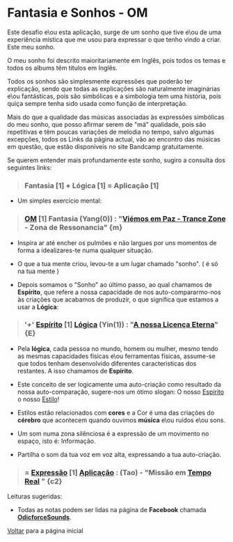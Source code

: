 # Fantasia e Sonhos - OM

Este desafio e\ou esta aplicação, surge de um sonho que tive e\ou de uma experiência mística que me usou para expressar o que tenho vindo a criar. Este meu sonho.

O meu sonho foi descrito maioritariamente em Inglês, pois todos os temas e todos os albums têm titulos em Inglês.

Todos os sonhos são simplesmente expressões que poderão ter explicação, sendo que todas as explicações são naturalmente imaginárias e\ou fantásticas, pois são simbólicas e a simbologia tem uma história, pois quiça sempre tenha sido usada como função de interpretação.

Mais do que a qualidade das músicas associadas às expressões simbólicas do meu sonho, que posso afirmar serem de "má" qualidade, pois são repetitivas e têm poucas variações de melodia no tempo, salvo algumas excepções,
todos os Links da página actual, vão ao encontro das músicas em questão, que estão disponíveis no site Bandcamp gratuitamente.

Se querem entender mais profundamente este sonho, sugiro a consulta dos seguintes links:

> ### <b>Fantasia</b> [1] + <b>Lógica</b> [1] = <b>Aplicação</b> [1]

- Um simples exercício mental:

> ### [OM](https://odicforcesounds.com) [1] Fantasia (**Yang**(0)) : "[Viémos em Paz - Trance Zone](https://www.odicforcesounds.com/#/we/came/in/peace) - Zona de Ressonancia" {**m**}

- Inspira ar até encher os pulmões e não largues por uns momentos de forma a idealizares-te numa qualquer situação.

- O que a tua mente criou, levou-te a um lugar chamado "sonho". ( é só na tua mente )
- Depois somamos o "Sonho" ao último passo, ao qual chamamos de <b>Espírito</b>, que refere a nossa capacidade de nos auto-compararmo-nos às criações que acabamos de produzir, o que significa que estamos a usar a <b>Lógica</b>:


> ### '+' [Espírito](https://www.odicforcesounds.com/#/secret/responsability/exposed) [1] [Lógica](./https://www.odicforcesounds.com/#/hacking/into/the/error/festival/patch) (**Yin**(1)) : "[A nossa Licença Eterna](https://www.odicforcesounds.com/#/license)" {**E**}

- Pela <b>lógica</b>, cada pessoa no mundo, homem ou mulher, mesmo tendo as mesmas capacidades físicas e\ou ferramentas físicas, assume-se que todos tenham desenvolvido diferentes caracteristicas dos restantes. A isso chamamos de <b>Espírito</b>.

- Este conceito de ser logicamente uma auto-criação como resultado da nossa auto-comparação, sugere-nos um ótimo slogan: O nosso [Espírito](https://www.odicforcesounds.com/#/respect/spiritual/life) o nosso [Estilo](https://www.odicforcesounds.com/#/my/style)!

- Estilos estão relacionados com <b>cores</b> e a Cor é uma das criações do <b>cérebro</b> que acontecem quando ouvimos <b>música</b> e\ou ruídos e\ou sons.

- Um som numa zona silênciosa é a expressão de um movimento no espaço, isto é: Informação.

- Partilha o som da tua voz em voz alta, expressando a tua auto-criação.

> ### = [Expressão](https://www.odicforcesounds.com/#/expression) [1] [Aplicação](./APP.md) : (Tao) - "Missão em [Tempo Real](https://www.odicforcesounds.com/#/tao) " {c2}

Leituras sugeridas:

- Todas as notas podem ser lidas na página de <b>Facebook</b> chamada <b>[OdicforceSounds](https://www.facebook.com/odicforcesounds/)</b>.

[Voltar](./README.md) para a página inicial
